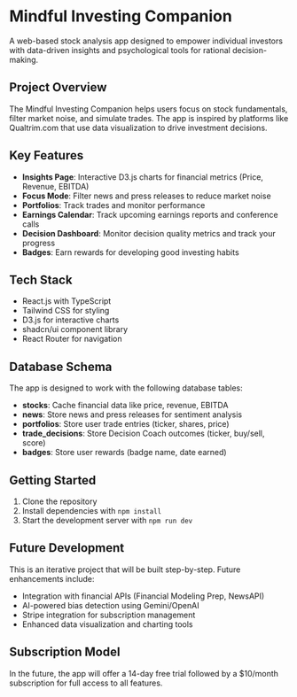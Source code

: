 
# Mindful Investing Companion

A web-based stock analysis app designed to empower individual investors with data-driven insights and psychological tools for rational decision-making.

## Project Overview

The Mindful Investing Companion helps users focus on stock fundamentals, filter market noise, and simulate trades. The app is inspired by platforms like Qualtrim.com that use data visualization to drive investment decisions.

## Key Features

- **Insights Page**: Interactive D3.js charts for financial metrics (Price, Revenue, EBITDA)
- **Focus Mode**: Filter news and press releases to reduce market noise
- **Portfolios**: Track trades and monitor performance
- **Earnings Calendar**: Track upcoming earnings reports and conference calls
- **Decision Dashboard**: Monitor decision quality metrics and track your progress
- **Badges**: Earn rewards for developing good investing habits

## Tech Stack

- React.js with TypeScript
- Tailwind CSS for styling
- D3.js for interactive charts
- shadcn/ui component library
- React Router for navigation

## Database Schema

The app is designed to work with the following database tables:

- **stocks**: Cache financial data like price, revenue, EBITDA
- **news**: Store news and press releases for sentiment analysis
- **portfolios**: Store user trade entries (ticker, shares, price)
- **trade_decisions**: Store Decision Coach outcomes (ticker, buy/sell, score)
- **badges**: Store user rewards (badge name, date earned)

## Getting Started

1. Clone the repository
2. Install dependencies with `npm install`
3. Start the development server with `npm run dev`

## Future Development

This is an iterative project that will be built step-by-step. Future enhancements include:

- Integration with financial APIs (Financial Modeling Prep, NewsAPI)
- AI-powered bias detection using Gemini/OpenAI
- Stripe integration for subscription management
- Enhanced data visualization and charting tools

## Subscription Model

In the future, the app will offer a 14-day free trial followed by a $10/month subscription for full access to all features.

